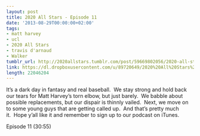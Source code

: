 ```yaml
---
layout: post
title: 2020 All Stars - Episode 11
date: '2013-08-29T00:00:00+02:00'
tags:
- matt harvey
- ucl
- 2020 All Stars
- travis d'arnaud
- Walker
tumblr_url: http://2020allstars.tumblr.com/post/59669802056/2020-all-stars-episode-11
link: https://dl.dropboxusercontent.com/u/89720649/2020%20All%20Stars%20-%20Episode%2011%20-%2020130829%20-%20Final.mp3
length: 22046204
---
```

It’s a dark day in fantasy and real baseball.  We stay strong and hold back our tears for Matt Harvey’s torn elbow, but just barely.  We babble about possible replacements, but our dispair is thinnly vailed.  Next, we move on to some young guys that are getting called up.  And that’s pretty much it.  Hope y’all like it and remember to sign up to our podcast on iTunes.

Episode 11 (30:55)
